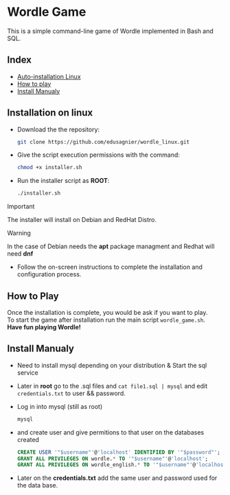 
# Wordle Game

This is a simple command-line game of Wordle implemented in Bash and SQL.

## Index

- [Auto-installation Linux](#Installation-on-linux)
- [How to play](#How-to-play)
- [Install Manualy](#Install-manualy)

## Installation on linux

- Download the the repository:
	```bash
	git clone https://github.com/edusagnier/wordle_linux.git
	```
- Give the script execution permissions with the command:
    ```bash
    chmod +x installer.sh
    ```
- Run the installer script as **ROOT**:
    ```bash
    ./installer.sh
    ```
> [!IMPORTANT]
> The installer will install on Debian and RedHat Distro.

> [!WARNING]
> In the case of Debian needs the **apt** package managment and Redhat will need **dnf** 

- Follow the on-screen instructions to complete the installation and configuration process.

## How to Play

Once the installation is complete, you would be ask if you want to play. <br>
To start the game after installation run the main script `wordle_game.sh`. <br>
**Have fun playing Wordle!**

## Install Manualy

- Need to install mysql depending on your distribution & Start the sql service <br>

- Later in **root** go to the .sql files and `cat file1.sql | mysql` and edit `credentials.txt` to user && password. <br>

- Log in into mysql (still as root) 
	```bash
	mysql 
	```
- and create user and give permitions to that user on the databases created <br>
	```sql
	CREATE USER '"$username"'@'localhost' IDENTIFIED BY '"$password"'; 
	GRANT ALL PRIVILEGES ON wordle.* TO '"$username"'@'localhost';
	GRANT ALL PRIVILEGES ON wordle_english.* TO '"$username"'@'localhost';
	```
 - Later on the **credentials.txt** add the same user and password used for the data base.

